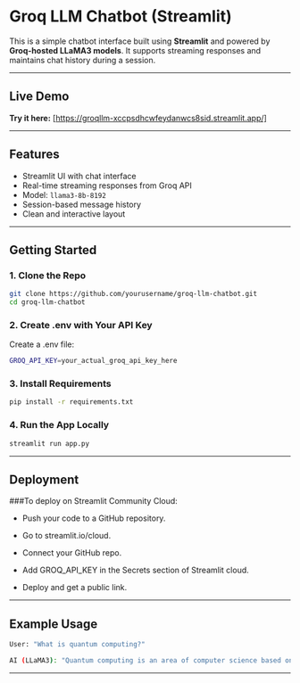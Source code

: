 # Groq LLM Chatbot (Streamlit)

This is a simple chatbot interface built using **Streamlit** and powered by **Groq-hosted LLaMA3 models**. It supports streaming responses and maintains chat history during a session.

---

## Live Demo

**Try it here:** 
[https://groqllm-xccpsdhcwfeydanwcs8sid.streamlit.app/]


---

## Features

- Streamlit UI with chat interface
- Real-time streaming responses from Groq API
- Model: `llama3-8b-8192`
- Session-based message history
- Clean and interactive layout

---

## Getting Started

### 1. Clone the Repo

```bash
git clone https://github.com/yourusername/groq-llm-chatbot.git
cd groq-llm-chatbot
```

### 2. Create .env with Your API Key

Create a .env file:
```bash
GROQ_API_KEY=your_actual_groq_api_key_here
```

### 3. Install Requirements

```bash
pip install -r requirements.txt
```

### 4. Run the App Locally

```bash
streamlit run app.py
```

---


## Deployment

###To deploy on Streamlit Community Cloud:

- Push your code to a GitHub repository.


- Go to streamlit.io/cloud.


- Connect your GitHub repo.


- Add GROQ_API_KEY in the Secrets section of Streamlit cloud.


- Deploy and get a public link.



---



## Example Usage
```bash
User: "What is quantum computing?"

AI (LLaMA3): "Quantum computing is an area of computer science based on quantum theory..."
```


---